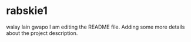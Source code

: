 # rabskie1
walay lain gwapo
I am editing the README file. Adding some more details about the project description.
